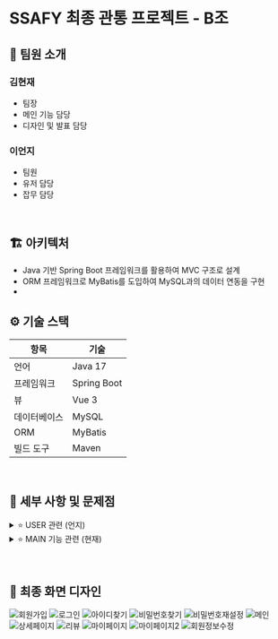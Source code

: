 # SSAFY 최종 관통 프로젝트 - B조

## 👥 팀원 소개

### 김현재

- 팀장
- 메인 기능 담당
- 디자인 및 발표 담당

### 이언지

- 팀원
- 유저 담당
- 잡무 담당

<br>

## 🏗️ 아키텍처

- Java 기반 Spring Boot 프레임워크를 활용하여 MVC 구조로 설계
- ORM 프레임워크로 MyBatis를 도입하여 MySQL과의 데이터 연동을 구현
- <br>

## ⚙️ 기술 스택

| 항목         | 기술        |
| ------------ | ----------- |
| 언어         | Java 17     |
| 프레임워크   | Spring Boot |
| 뷰           | Vue 3       |
| 데이터베이스 | MySQL       |
| ORM          | MyBatis     |
| 빌드 도구    | Maven       |

<br>

## 📝 세부 사항 및 문제점

<details>
<summary>⭐ USER 관련 (언지)</summary>

[언지 리드미 보기](./aboutPJT/이언지README.md)

#### 0. 공통

- IME 입력기에서 한글 입력 감지가 매끄럽지 않아서 input 필드에서 한글 입력 시 조건 검사가 안 되는 문제 해결 필요
- 에러 메시지 분기 처리 세분화 필요

#### 1. 회원가입

입력값 유효성 검사 (정규식, input 이벤트 사용한 처리)

- 비밀번호 암호화
  - 백엔드의 Service 단계에서 암호화 처리해주고 있기 때문에 컨트롤러까지는 평문으로 담겨 거쳐가는 문제.  
     프론트 측 비밀번호 암호화 처리 필요성에 대한 고민
- 어떤 요소를 어떤 타이밍에 검사하여 경고를 띄워줄지, 함수 호출이 불필요하게 많거나 로직이 비효율적이진 않은지 등등  
  효율성과 UX 측면에서 판단하는 게 까다로웠음

#### 2. 로그인

JWT를 활용한 로그인 처리 및 요청 인가 처리  
프론트는 navigagion guard, 백엔드는 spring security 사용

- 토큰 만료 시 강제 로그아웃 되는 문제 -> 추후 refresh 토큰 발급 방안 고려
- 토큰 상태 변화를 자동으로 감지하여 로그인 상태를 동기화하는 데서 어려움을 겪음  
   특히 header는 자주 새로 mount 되는 요소가 아니기 때문에 싱크 맞추기 어려웠음
  - sessionStorage에 어디까지 저장해도 되느냐에 대한 고민.  
    user 객체 자체를 저장하면 관리하기 편하지만 민감한 개인정보가 포함될 수도 있다는 우려.

#### 3. 아이디 찾기

개인정보를 활용한 아이디 찾기

- 현재 닉네임, 전화번호, 이메일이 unique 필드가 아님. 추후 식별 가능한 필드를 통한 검증 로직 필요

#### 4. 비밀번호 찾기

아이디와 전화번호를 활용한 본인인증 후 비밀번호 재설정

- 비밀번호를 암호화 처리하면서 user의 원래 비밀번호를 가져오는 게 어려움 + 보안상의 이유로 비밀번호 찾기보다 재설정이 적합할 것이라고 판단
- form 태그 안에 본인인증 버튼과 제출 버튼이 들어가는데, 현재 어느 버튼을 누르든 submit 으로 넘어가는 문제  
  -> 본인인증 기능 도입 시 각기 동작하도록 처리 필요

##### 4-1. 비밀번호 재설정

이전과 동일하지 않은 새로운 비밀번호로 재설정

- 백엔드로 재설정 정보 저장 시 userId와 새로운 비밀번호를 평문으로 객체에 담아서 전달  
  -> 요청을 가로채면 조작 가능하지 않을까 하는 우려. 처리 방법 고민 필요.

#### 5. 마이페이지

요청을 구분하여 팔로잉리스트, 팔로워리스트, 좋아요 한 영상 리스트, 유저 검색 결과 등 다른 콘텐츠 제공

- 초기에는 RouterView로 화면에 띄웠는데, 중간에 v-if 로 조건부 렌더링 처리

##### 5-1. 유저 검색

닉네임으로 유저를 검색하여 팔로우/언팔로우 가능

- 검색어를 입력한 채로 팔로잉 목록 보기 요청을 보내는 경우 잠깐 팔로잉 목록이 떴다가 default(좋아요 한 영상)로 튕기는 문제
  - searchbar input 을 watch 로 감지했기 때문에 following 으로 이동하면서 value를 빈 문자열로 바꾸는 것도 이벤트로 인식하여 onSearch 함수 호출  
    -> 분기 처리를 세분화하여 해결

#### 6. 회원 정보 수정

비밀번호 인증 후 회원 정보 수정

##### 6-1. 프로필 사진

프로필 사진 등록 및 삭제 (삭제 시 기본 이미지로 변경)

- 프로필 사진을 등록하면 header와 마이페이지 내 화면에서 동시에 바뀌도록 처리해주는 게 어려웠음
- 폼 제출 버튼을 누르기 전에는 미리보기만 변경되고, 수정 완료 버튼을 누르면 프로필 사진이 표시되는 부분들 일괄 변경되도록 처리
- 유저가 프로필 사진을 변경할 때마다 서버 측에 새로운 파일로 저장되는 문제 발견  
   -> 기존 파일 삭제 후 새로운 이미지 저장하는 방식으로 해결

#### 7. 팔로우

마이 페이지 내에서 following, follower 유저 목록 확인 가능  
유저 목록에서 내가 이미 팔로우하고 있는지 여부에 따라 다른 버튼 UI (following / follow) 제공  
본인 팔로우 불가능

- Following / Follower 목록을 요청하는 버튼은 마이페이지 컴포넌트에 포함되어 있고, 유저 리스트는 별개의 컴포넌트라 팔로우 동작에 따라 숫자 갱신하는 데서 어려움을 겪음
  - 이벤트 발생에 따라 숫자를 ++, -- 로 직접 조정하는 방식은 빠르고 간편하지만 오류 발생 시 db와 데이터가 달라질 우려가 있었고, 심지어 중간에 꼬여서 음수값으로 넘어가는 경우도 생겼음
  - 그렇다고 매번 유저 정보를 갱신하자니 뭔가 비효율적으로 정보를 다 가져오는 느낌
  - 어차피 유저 목록을 띄워야 하므로, 팔로잉 팔로우 목록을 불러오면서 불러온 배열의 length 값과 함께 emit 하는 방식으로 해결
- 백엔드에서 리스트 불러올 때 매번 불러온 배열 전체를 돌면서 isFollowed 여부를 체크해서 매핑하고 가져오는 게 언짢았음. 더 효율적인 방법이 있지 않았을까.
  - lombok 에서는 boolean형 변수명을 isFollowed로 지으면 getter setter에서 자동으로 is를 떼고 인식함.
  </details>

<details>
<summary>⭐ MAIN 기능 관련 (현재)</summary>

[현재 리드미 보기](./aboutPJT/김현재README.md)

#### 0. 공통

- UX 측면에서 디테일 개선 필요

#### 1. 영상 검색

제목으로 영상 검색 가능

- 채널명, 제목 등 다양한 조건 검색 가능하도록 기능 개선 가능

#### 2. 영상 정렬

조회순, 좋아요순 영상 정렬

#### 3. 영상 상세

##### 3-1. 조회수 업데이트

영상 상세 페이지 조회 시 조회수 업데이트

#### 4. 영상 좋아요

영상 좋아요 시 마이 페이지에서 내가 좋아요 한 영상 목록 확인 가능

- 메인 화면에서도 좋아요 여부에 따라 UI 바뀌도록 개선 가능

#### 5. 리뷰

  </details>
<br>
<br>

## 📌 최종 화면 디자인

![회원가입](./aboutPJT/views/signup.png)
![로그인](./aboutPJT/views/login.png)
![아이디찾기](./aboutPJT/views/findId.png)
![비밀번호찾기](./aboutPJT/views/findPw.png)
![비밀번호재설정](./aboutPJT/views/resetPw.png)
![메인](./aboutPJT/views/main.png)
![상세페이지](./aboutPJT/views/videodetail.png)
![리뷰](./aboutPJT/views/review.png)
![마이페이지](./aboutPJT/views/myPage.png)
![마이페이지2](./aboutPJT/views/myPage2.png)
![회원정보수정](./aboutPJT/views/modifyInfo.png)
